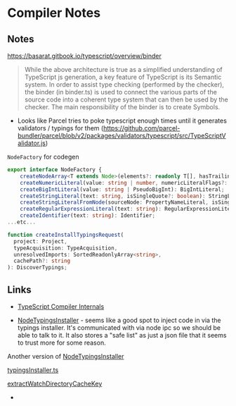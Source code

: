 # Compiler Notes

## Notes

<https://basarat.gitbook.io/typescript/overview/binder>

> While the above architecture is true as a simplified understanding of TypeScript js generation, a key feature of TypeScript is its Semantic system. In order to assist type checking (performed by the checker), the binder (in binder.ts) is used to connect the various parts of the source code into a coherent type system that can then be used by the checker. The main responsibility of the binder is to create Symbols.

- Looks like Parcel tries to poke typescript enough times until it generates validators / typings for them (https://github.com/parcel-bundler/parcel/blob/v2/packages/validators/typescript/src/TypeScriptValidator.js)

`NodeFactory` for codegen

```ts
export interface NodeFactory {
    createNodeArray<T extends Node>(elements?: readonly T[], hasTrailingComma?: boolean): NodeArray<T>;
    createNumericLiteral(value: string | number, numericLiteralFlags?: TokenFlags): NumericLiteral;
    createBigIntLiteral(value: string | PseudoBigInt): BigIntLiteral;
    createStringLiteral(text: string, isSingleQuote?: boolean): StringLiteral;
    createStringLiteralFromNode(sourceNode: PropertyNameLiteral, isSingleQuote?: boolean): StringLiteral;
    createRegularExpressionLiteral(text: string): RegularExpressionLiteral;
    createIdentifier(text: string): Identifier;
...etc...
```

```ts
function createInstallTypingsRequest(
  project: Project,
  typeAcquisition: TypeAcquisition,
  unresolvedImports: SortedReadonlyArray<string>,
  cachePath?: string
): DiscoverTypings;
```

## Links

- [TypeScript Compiler Internals](https://basarat.gitbook.io/typescript/overview)

- [NodeTypingsInstaller](https://github.com/microsoft/TypeScript/blob/main/src/tsserver/nodeServer.ts#L415) - seems like a good spot to inject code in via the typings installer. It's communicated with via node ipc so we should be able to talk to it. It also stores a "safe list" as just a json file that it seems to trust more for some reason.

Another version of [NodeTypingsInstaller](https://github.com/quackware/TypeScript/blob/main/src/typingsInstaller/nodeTypingsInstaller.ts#L79)

[typingsInstaller.ts](https://github.com/quackware/TypeScript/blob/main/src/typingsInstallerCore/typingsInstaller.ts)

[extractWatchDirectoryCacheKey](https://github.com/microsoft/TypeScript/blob/main/src/tsserver/nodeServer.ts#L338)

-
